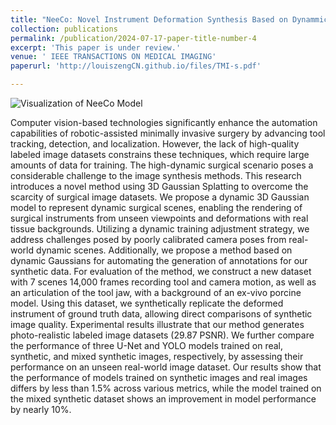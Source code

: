 ```yaml
---
title: "NeeCo: Novel Instrument Deformation Synthesis Based on Dynammic 3D Gaussian Reconstruction"
collection: publications
permalink: /publication/2024-07-17-paper-title-number-4
excerpt: 'This paper is under review.'
venue: ' IEEE TRANSACTIONS ON MEDICAL IMAGING'
paperurl: 'http://louiszengCN.github.io/files/TMI-s.pdf'

---
```

![Visualization of NeeCo Model](http://louiszengCN.github.io/images/new_method.png)

Computer vision-based technologies significantly enhance the automation capabilities of robotic-assisted minimally invasive surgery by advancing tool tracking, detection, and localization. However, the lack of high-quality labeled image datasets constrains these techniques, which require large amounts of data for training. The high-dynamic surgical scenario poses a considerable challenge to the image synthesis methods. This research introduces a novel method using 3D Gaussian Splatting to overcome the scarcity of surgical image datasets. We propose a dynamic 3D Gaussian model to represent dynamic surgical scenes, enabling the rendering of surgical instruments from unseen viewpoints and deformations with real tissue backgrounds. Utilizing a dynamic training adjustment strategy, we address challenges posed by poorly calibrated camera poses from real-world dynamic scenes. Additionally, we propose a method based on dynamic Gaussians for automating the generation of annotations for our synthetic data. For evaluation of the method, we construct a new dataset with 7 scenes 14,000 frames recording tool and camera motion, as well as an articulation of the tool jaw, with a background of an ex-vivo porcine model. Using this dataset, we synthetically replicate the deformed instrument of ground truth data, allowing direct comparisons of synthetic image quality. Experimental results illustrate that our method generates photo-realistic labeled image datasets (29.87 PSNR). We further compare the performance of three U-Net and YOLO models trained on real, synthetic, and mixed synthetic images, respectively, by assessing their performance on an unseen real-world image dataset. Our results show that the performance of models trained on synthetic images and real images differs by less than 1.5% across various metrics, while the model trained on the mixed synthetic dataset shows an improvement in model performance by nearly 10%.

